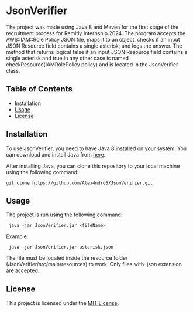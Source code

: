 # JsonVerifier
The project was made using Java 8 and Maven for the first stage of the recruitment process for Remitly Internship 2024. The program accepts the AWS::IAM::Role Policy JSON file, maps it to an object, checks if an input JSON Resource field contains a single asterisk, and logs the answer. The method that returns logical false if an input JSON Resource field contains a single asterisk and true in any other case is named checkResource(IAMRolePolicy policy) and is located in the JsonVerifier class.

## Table of Contents
- [Installation](#installation)
- [Usage](#usage)
- [License](#license)

## Installation
To use JsonVerifier, you need to have Java 8 installed on your system. You can download and install Java from [here](https://www.java.com/download/ie_manual.jsp).

After installing Java, you can clone this repository to your local machine using the following command:
```
git clone https://github.com/Alex4ndro5/JsonVerifier.git
```
## Usage
The project is run using the following command:
```
 java -jar JsonVerifier.jar <fileName>
```
Example:
```
 java -jar JsonVerifier.jar asterisk.json
```
The file must be located inside the resource folder (JsonVerifier/src/main/resources) to work. Only files with .json extension are accepted.
## License
This project is licensed under the [MIT License](LICENSE).
